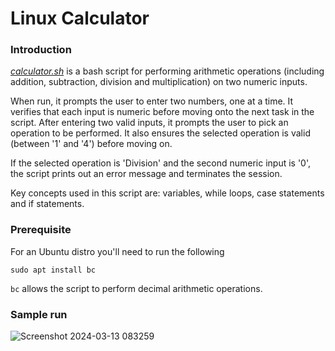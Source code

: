 # Linux Calculator

### Introduction

[_calculator.sh_](calculator.sh) is a bash script for performing arithmetic operations (including addition, subtraction, division and multiplication) on two numeric inputs.

When run, it prompts the user to enter two numbers, one at a time. It verifies that each input is numeric before moving onto the next task in the script. After entering two valid inputs, it prompts the user to pick an operation to be performed. It also ensures the selected operation is valid (between '1' and '4') before moving on.

If the selected operation is 'Division' and the second numeric input is '0', the script prints out an error message and terminates the session.

Key concepts used in this script are: variables, while loops, case statements and if statements.

### Prerequisite

For an Ubuntu distro you'll need to run the following

```
sudo apt install bc
```

`bc` allows the script to perform decimal arithmetic operations.

### Sample run

![Screenshot 2024-03-13 083259](https://github.com/adedamola26/linux-projects/assets/122896944/3950d2ca-e2ba-4808-a02d-2e28be844823)
